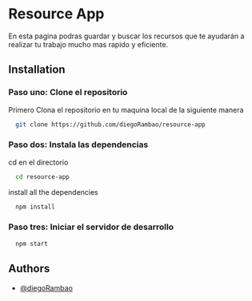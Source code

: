 
# Resource App

En esta pagina podras guardar y buscar los recursos que te ayudarán a realizar tu trabajo mucho mas rapido y eficiente.


## Installation 

### Paso uno: Clone el repositorio

Primero Clona el repositorio en tu maquina local de la siguiente manera

```bash 
  git clone https://github.com/diegoRambao/resource-app
```

### Paso dos: Instala las dependencias

cd en el directorio

```bash 
  cd resource-app
```

install all the dependencies

```bash 
  npm install
```

### Paso tres: Iniciar el servidor de desarrollo

```bash 
  npm start
```
    
## Authors

- [@diegoRambao](https://www.github.com/diegoRambao)

  